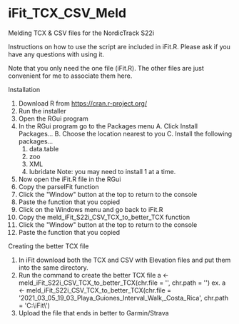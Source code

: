 # iFit_TCX_CSV_Meld
Melding TCX &amp; CSV files for the NordicTrack S22i

Instructions on how to use the script are included in iFit.R.  Please ask if you have any questions with using it.

Note that you only need the one file (iFit.R).  The other files are just convenient for me to associate them here.

Installation
1. Download R from https://cran.r-project.org/
2. Run the installer
3. Open the RGui program
4. In the RGui program go to the Packages menu
   A. Click Install Packages...
   B. Choose the location nearest to you
   C. Install the following packages...
      1. data.table
      2. zoo
      3. XML
      4. lubridate
      Note: you may need to install 1 at a time.
5. Now open the iFit.R file in the RGui
6. Copy the parseIFit function
7. Click the "Window" button at the top to return to the console
8. Paste the function that you copied
9. Click on the Windows menu and go back to iFit.R
10. Copy the meld_iFit_S22i_CSV_TCX_to_better_TCX function
11. Click the "Window" button at the top to return to the console
12. Paste the function that you copied

Creating the better TCX file
1. In iFit download both the TCX and CSV with Elevation files and put them into the same directory.
2. Run the command to create the better TCX file
    a <- meld_iFit_S22i_CSV_TCX_to_better_TCX(chr.file = '<filename without extension>', chr.path = '<directory files are in>')
    ex. a <- meld_iFit_S22i_CSV_TCX_to_better_TCX(chr.file = '2021_03_05_19_03_Playa_Guiones_Interval_Walk,_Costa_Rica', chr.path = 'C:\\iFit\\')
3. Upload the file that ends in better to Garmin/Strava


